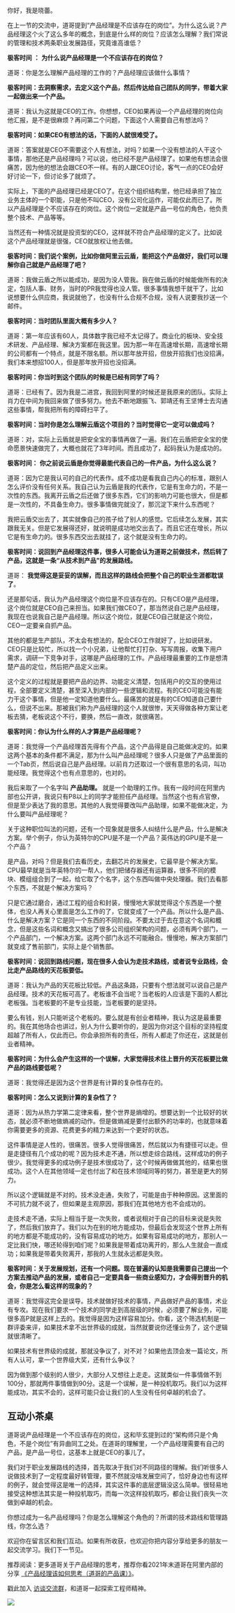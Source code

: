 你好，我是晓蕾。

在上一节的交流中，道哥提到“产品经理是不应该存在的岗位”。为什么这么说？产品经理这个火了这么多年的概念，到底是什么样的岗位？应该怎么理解？我们常说的管理和技术两条职业发展路径，究竟谁高谁低？

**极客时间** **：** **为什么说产品经理是一个不应该存在的岗位？**

道哥：你是怎么理解产品经理的工作的？产品经理应该做什么事情？

**极客时间：去洞察需求，去定义这个产品，然后传达给自己团队的同学，带着大家一起做出来一个产品。**

道哥：我认为这就是CEO的工作。你想想，CEO如果再设一个产品经理的岗位向他汇报，是不是很麻烦？再问第二个问题，下面这个人需要自己有想法吗？

**极客时间：如果CEO有想法的话，下面的人就很难受了。**

道哥：答案就是CEO不需要这个人有想法，对吗？如果一个没有想法的人干这个事情，那他还是产品经理吗？可以说，他已经不是产品经理了。如果他有想法会很痛苦，因为他的想法会跟CEO不一样。有的人跟CEO讨论，客气一点的CEO会好好讨论一下，但讨论多了就烦了。

实际上，下面的产品经理已经是CEO了。在这个组织结构里，他已经承担了独立业务主体的一个职能，只是他不叫CEO，没有公司化运作，可能仅此而已了。所以产品经理是个不应该存在的岗位。这个岗位一定就是产品一号位的角色，他负责整个技术、产品等等。

当然还有一种情况就是投资型的CEO，这样就不符合产品经理的定义了。比如说这个产品经理就是很强，CEO就放权让他去做。

**极客时间：我们说个案例，比如你做阿里云云盾，能把这个产品做好，我们可以理解你自己就是产品经理了吧？**

道哥：我做云盾之所以能成功，是因为没人管我。我在做云盾的时候能做所有的决定，包括人事、财务，当时的PR我觉得也没人管。很多事情我想干就干了，比如说想要什么供应商，我说就他了，也没有什么合规不合规，没有人说要我抄送一个邮件。

**极客时间：当时团队里面大概有多少人？**

道哥：第一年应该有60人，具体数字我已经不太记得了。商业化的板块、安全技术研发、产品经理、解决方案都在我这里。因为那一年在高速增长期，高速增长期的公司都有一个特点，就是不限名额。所以那年放开招，但放开招我们也没招满，我们本来想招100人，但是那年放开招也没招满。

**极客时间：你当时到这个团队的时候是已经有同学了吗？**

道哥：已经有了。因为我是二进宫，我回到阿里的时候还是我原来的团队。实际上肖力在中间为我回来做了很多努力。他去不断地跟振飞、郭靖还有王坚博士去沟通这些事情，帮我把所有的障碍扫平了。

**极客时间：当时你是怎么理解云盾这个项目的？当时觉得它一定可以做成吗？**

道哥：对，实际上云盾就是把安全宝的事情再做了一遍。我们在云盾把安全宝的使命愿景快速做完了，大概也就花了3年时间。而且成功了，起码我认为是成功的。

**极客时间：** **你之前说云盾是你觉得最能代表自己的一件产品，为什么这么说？**

道哥：因为它是我认可的自己的代表作。成不成功是看我自己内心的标准，跟别人怎么评价没有任何关系。我自己认为云盾是我的代表作，它是有生命力的，不是一次性的东西。我离开云盾之后还做了很多东西，它们的影响力可能也很大，但是都是一次性的，不具备生命力。很多事情做完就没了，那沉淀下来什么东西呢？

我把云盾交出去了，其实就像自己的孩子给了别人的感觉。它后续怎么发展，其实跟我无关。但是它发展得还好，就说明是成功地交出去了。而且它还在增长，所以它是有生命力的。很多东西交出去就挂了，这个就是没有生命力的。

**极客时间：说回到产品经理这件事，很多人可能会认为道哥之前做技术，然后转了产品，这就是一条“从技术到产品”的发展路线。**

道哥： **我觉得这是妥妥的误解，而且这样的路线会把整个自己的职业生涯都耽误了**。

还是那句话，我认为产品经理这个岗位是不应该存在的。只有CEO是产品经理，这个岗位就是CEO自己来担当。如果我们做CEO了，那当然说自己是产品经理，我现在也说我自己是产品经理。所以这个岗位，就是CEO自己就是这个岗位，CEO一定要亲自抓产品。

其他的都是生产部队，不太会有想法的，配合CEO工作就好了，比如说研发。CEO只是比较忙，所以找一个小兄弟，让他帮忙打打杂、写写周报，收集下用户需求，调研一下竞争对手，这哪是产品经理的工作。产品经理最重要的工作是想清楚产品的定位，然后把产品定义出来。

这个定义的过程就是要把产品的边界、功能定义清楚，包括用户的交互的使用过程，全部要定义清楚，甚至深入到内部的一些逻辑和流程。有的CEO可能没有能力干这个事情，但是他一定知道他要什么。最痛苦的就是有的CEO知道自己要什么，但说不出来。那被我们称为产品经理的这个人就很惨，天天得做各种方案让老板去猜，老板说这个不行，要换，然后一直改，就很痛苦。

**极客时间：你认为什么样的人才算是产品经理呢？**

道哥：我觉得一个产品经理首先得有个产品，这个产品得是自己能做决定的。如果这两个基本的条件都不满足，那为什么叫产品经理呢？很多人只是做了产品里面的一个Tab页，然后说自己是产品经理。以前肖力还取过一个很有意思的名词，叫功能经理。我觉得这个也有点意思的，也对的。

我后来取了一个名字叫 **产品助理。** 就是一个助理的工作。我有一段时间在阿里内部也公开讲，我说只有P8以上的同学才能担任产品经理。当然这个也有点官僚，但是至少表达了我的意思。其他的人我觉得要改叫产品助理，如果不能做决定，为什么要叫产品经理呢？

关于这种职位叫法的问题，还有一个现象就是很多人纠结什么是产品，什么是解决方案。举个例子，你认为英特尔的CPU是不是一个产品？英伟达的GPU是不是一个产品？

是产品，对吗？但是我们去看历史，去翻芯片的发展史，它最早是个解决方案。CPU最早就是当年英特尔的一帮人，他们把储存器还有运算器，很多不同的模块、模组组合到了一起，给它取了个名字，这个东西叫做中央处理器。我们去看那个东西，不就是个解决方案吗？

只是它通过磨合，通过工程的组合和封装，慢慢地大家就觉得这个东西是一个整体，也没人再关心里面是怎么工作的了，它就变成了一个产品。所以什么是产品、什么是解决方案？它是同一个东西的不同阶段。不要太过于去在意这个名词和概念，但是这些名词和概念又搞出了很多公司组织架构的问题，必须有两个部门，一个产品部门，一个解决方案。这两个部门永远不可能融合。慢慢地，解决方案部门就变成了售前部门，实际上是个销售部。

**极客时间：说回到路线问题，现在很多人会认为走技术路线，或者说专业路线，会比走产品路线的天花板要低。**

道哥：我认为产品的天花板比较低。产品这条路，只要有个想法就可以说自己是产品经理。技术的天花板可高了。老板谁不会当呢？当老板的人应该是下面的人都比老板强。当老板要的不是专业技能，当老板要的是坚持。

要么有钱，别人只能听这个老板的。要么就是有创业者精神，我认为这是最重要的。我在其他场合也讲过，别人为什么要听你的，是因为你对这个目标的坚持程度超越了所有人，仅此而已。你会承担所有的责任，所有人都走了你还在，这就是创业者精神。

**极客时间：为什么会产生这样的一个误解，大家觉得技术往上晋升的天花板要比做产品的路线要低呢？**

道哥：我觉得还是因为这个世界是有计算的复杂性存在的。

**极客时间：怎么又说到计算的复杂性了？**

道哥：因为从热力学第二定律来看，整个世界是熵增的。想要达到一个比较好的状态，就必须不断地做熵减的动作。但是做熵减是要付出额外的功率的，也就意味着你需要更多的资源、花费更多的精力来达到一个更好的状态。

这件事情是逆人性的，很痛苦。很多人觉得很痛苦，然后就以为有捷径可以走。但是走捷径有几个成功的呢？因为技术走不通，所以想走综合路线，这样成功的例子很少。我觉得更多的成功例子是技术很成功了，这个时候再做做其他的，结果也很成功。这个人在其他领域一定也付出了和在技术领域同等的努力，甚至是更大的努力。

所以这个逻辑就是不对的。技术没走通，失败了，可能是由于种种原因。这里面的不可抗力就不说了，但如果是主观原因，那我们在其他地方也不会成功的。

走技术走不通，实际上相当于是一次失败，或者说相对于自己的目标来说是失败了，然后我们放弃了。我们以为在别的地方能成功，但最后会发现这个世界上所有的地方都是不能成功的，没有容易成功的地方。如果有容易成功的地方，那别人一定比我们快，哪还轮得到咱们呢？如果我是带着成功离开的，那么人生就会一直成功；如果我是带着失败离开，那我的人生就永远都是失败。

**极客时间：关于发展规划，还有一个问题。现在普遍的认知是我需要自己提出一个方案去推动产品的发展，或者自己一定要具备一些商业感知力，才会得到晋升的机会，你是怎么看这样的现象的？**

道哥：我觉得这完全是误导。技术就做好技术的事情，产品做好产品的事情，术业有专攻。现在我们要求一个技术的同学走到高层级的时候，必须要了解业务，可能很多高P就是这样上去的。我觉得是因为这样容易加分。你看，这个筛选机制是一群评委来评，如果技术拿不出世界级的成就，当然就要说你还懂业务了，这个逻辑就很清晰了。

如果技术有世界级的成就，那就没争议了，对不对？如果他去顶会发一篇论文，所有人认可，拿一个世界级大奖，还有什么争议？

因为做到那个级别的人很少，大部分人又想往上走走。这就类似一件事情做不到100分，那就两件事情做到90分。这是一个误解，是一种投机取巧。我们以为这样能成功，其实不会的，这样可能只会让我们的人生没有任何卓越的机会了。

## 互动小茶桌

道哥说产品经理是一个不应该存在的岗位，这和毕玄提到过的“架构师只是个角色，不是个岗位”有异曲同工之处。在道哥的理解里，一个产品经理需要有自己的产品，是产品一号位，这基本上就是CEO的事儿了。

我们对于职业发展路线的选择，首先取决于我们对不同路径的理解。我们听很多人说做技术到了一定程度最好转管理，要不然就没啥发展空间了，恰好身边也有这样的例子，就会觉得这是唯一的选择，其实这件事的底层逻辑没这么简单。很轻易地接受这种想法其实是一种投机取巧，而每一次这样投机取巧，都会让我们丧失一次做到卓越的机会。

你想过成为一名产品经理吗？你是怎么理解这个角色的？所谓的技术路线和管理路线，你怎么选？

欢迎你在留言区和我们互动。如果有所收获，也欢迎你把内容分享给更多的朋友一起交流学习。我们下一节见。

推荐阅读：更多道哥关于产品经理的思考，推荐你看2021年末道哥在阿里内部的分享 [《产品经理该如何思考（道哥的产品课）》](https://mp.weixin.qq.com/s/Qfo0UsHY6LNbrMxTJ6FtbQ)。

戳此加入 [访谈交流群](http://jinshuju.net/f/ZCfcCK)，和道哥一起探索工程师精神。

![](https://static001.geekbang.org/resource/image/ea/72/ea8c3d894e62e06b341a6452ecd4d572.jpg?wh=1920x803)